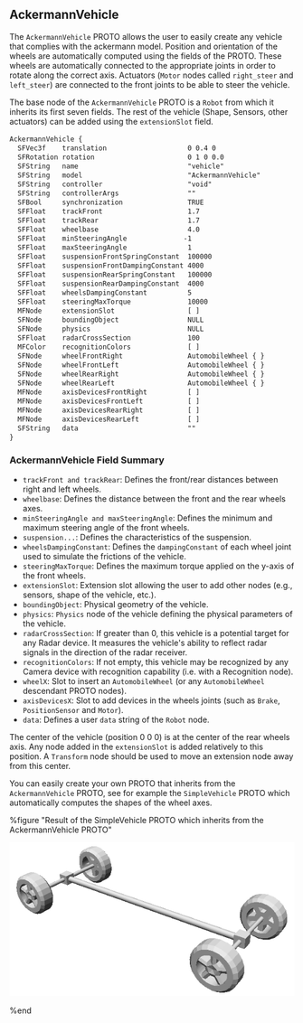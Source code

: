 ## AckermannVehicle

The `AckermannVehicle` PROTO allows the user to easily create any vehicle that
complies with the ackermann model. Position and orientation of the wheels are
automatically computed using the fields of the PROTO. These wheels are
automatically connected to the appropriate joints in order to rotate along the
correct axis. Actuators (`Motor` nodes called `right_steer` and `left_steer`)
are connected to the front joints to be able to steer the vehicle.

The base node of the `AckermannVehicle` PROTO is a `Robot` from which it
inherits its first seven fields. The rest of the vehicle (Shape, Sensors, other
actuators) can be added using the `extensionSlot` field.

```
AckermannVehicle {
  SFVec3f    translation                    0 0.4 0
  SFRotation rotation                       0 1 0 0.0
  SFString   name                           "vehicle"
  SFString   model                          "AckermannVehicle"
  SFString   controller                     "void"
  SFString   controllerArgs                 ""
  SFBool     synchronization                TRUE
  SFFloat    trackFront                     1.7
  SFFloat    trackRear                      1.7
  SFFloat    wheelbase                      4.0
  SFFloat    minSteeringAngle              -1
  SFFloat    maxSteeringAngle               1
  SFFloat    suspensionFrontSpringConstant  100000
  SFFloat    suspensionFrontDampingConstant 4000
  SFFloat    suspensionRearSpringConstant   100000
  SFFloat    suspensionRearDampingConstant  4000
  SFFloat    wheelsDampingConstant          5
  SFFloat    steeringMaxTorque              10000
  MFNode     extensionSlot                  [ ]
  SFNode     boundingObject                 NULL
  SFNode     physics                        NULL
  SFFloat    radarCrossSection              100
  MFColor    recognitionColors              [ ]
  SFNode     wheelFrontRight                AutomobileWheel { }
  SFNode     wheelFrontLeft                 AutomobileWheel { }
  SFNode     wheelRearRight                 AutomobileWheel { }
  SFNode     wheelRearLeft                  AutomobileWheel { }
  MFNode     axisDevicesFrontRight          [ ]
  MFNode     axisDevicesFrontLeft           [ ]
  MFNode     axisDevicesRearRight           [ ]
  MFNode     axisDevicesRearLeft            [ ]
  SFString   data                           ""
}
```

### AckermannVehicle Field Summary

- `trackFront and trackRear`: Defines the front/rear distances between right and
left wheels.
- `wheelbase`: Defines the distance between the front and the rear wheels axes.
- `minSteeringAngle and maxSteeringAngle`: Defines the minimum and maximum
steering angle of the front wheels.
- `suspension...`: Defines the characteristics of the suspension.
- `wheelsDampingConstant`: Defines the `dampingConstant` of each wheel joint used
to simulate the frictions of the vehicle.
- `steeringMaxTorque`: Defines the maximum torque applied on the y-axis
of the front wheels.
- `extensionSlot`: Extension slot allowing the user to add other nodes (e.g.,
sensors, shape of the vehicle, etc.).
- `boundingObject`: Physical geometry of the vehicle.
- `physics`: `Physics` node of the vehicle defining the physical parameters of the
vehicle.
- `radarCrossSection`: If greater than 0, this vehicle is a potential target for any Radar device. It measures the vehicle's ability to reflect radar signals in the direction of the radar receiver.
- `recognitionColors`: If not empty, this vehicle may be recognized by any Camera device with recognition capability (i.e. with a Recognition node).
- `wheelX`: Slot to insert an `AutomobileWheel` (or any `AutomobileWheel`
descendant PROTO nodes).
- `axisDevicesX`: Slot to add devices in the wheels joints (such as `Brake`,
`PositionSensor` and `Motor`).
- `data`: Defines a user `data` string of the `Robot` node.

The center of the vehicle (position 0 0 0) is at the center of the rear wheels
axis. Any node added in the `extensionSlot` is added relatively to this
position. A `Transform` node should be used to move an extension node away from
this center.

You can easily create your own PROTO that inherits from the `AckermannVehicle`
PROTO, see for example the `SimpleVehicle` PROTO which automatically computes
the shapes of the wheel axes.

%figure "Result of the SimpleVehicle PROTO which inherits from the AckermannVehicle PROTO"

![simpleVehicle.png](images/simpleVehicle.png)

%end
